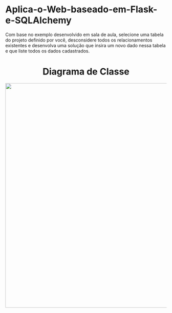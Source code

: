 # Aplica-o-Web-baseado-em-Flask-e-SQLAlchemy
Com base no exemplo desenvolvido em sala de aula, selecione uma tabela do projeto definido por você, desconsidere todos os relacionamentos existentes e desenvolva uma solução que insira um novo dado nessa tabela e que liste todos os dados cadastrados.

 <h1 align="center">Diagrama de Classe</h1>
   <div align="center">
     <img src="DiagramaClasse.png" width="700px"/>
   </div>
